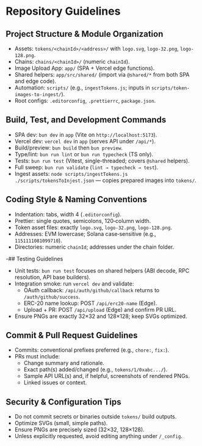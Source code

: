 # Repository Guidelines

## Project Structure & Module Organization

- Assets: `tokens/<chainId>/<address>/` with `logo.svg`, `logo-32.png`, `logo-128.png`.
- Chains: `chains/<chainId>/` (numeric `chainId`).
- Image Upload App: `app/` (SPA + Vercel edge functions).
- Shared helpers: `app/src/shared/` (import via `@shared/*` from both SPA and edge code).
- Automation: `scripts/` (e.g., `ingestTokens.js`; inputs in `scripts/token-images-to-ingest/`).
- Root configs: `.editorconfig`, `.prettierrc`, `package.json`.

## Build, Test, and Development Commands

- SPA dev: `bun dev` in `app` (Vite on `http://localhost:5173`).
- Vercel dev: `vercel dev` in `app` (serves API under `/api/*`).
- Build/preview: `bun build` then `bun preview`.
- Type/lint: `bun run lint` or `bun run typecheck` (TS only).
- Tests: `bun run test` (Vitest, single-threaded; covers `@shared` helpers).
- Full sweep: `bun run validate` (`lint → typecheck → test`).
- Ingest assets: `node scripts/ingestTokens.js ./scripts/tokensToInjest.json` — copies prepared images into `tokens/`.

## Coding Style & Naming Conventions

- Indentation: tabs, width 4 (`.editorconfig`).
- Prettier: single quotes, semicolons, 120‑column width.
- Token asset files: exactly `logo.svg`, `logo-32.png`, `logo-128.png`.
- Addresses: EVM lowercase; Solana case‑sensitive (e.g., `1151111081099710`).
- Directories: numeric `chainId`; addresses under the chain folder.

-## Testing Guidelines

- Unit tests: `bun run test` focuses on shared helpers (ABI decode, RPC resolution, API base builders).
- Integration smoke: run `vercel dev` and validate:
  - OAuth callback: `/api/auth/github/callback` returns to `/auth/github/success`.
  - ERC-20 name lookup: POST `/api/erc20-name` (Edge).
  - Upload + PR: POST `/api/upload` (Edge) and confirm PR URL.
- Ensure PNGs are exactly 32×32 and 128×128; keep SVGs optimized.

## Commit & Pull Request Guidelines

- Commits: conventional prefixes preferred (e.g., `chore:`, `fix:`).
- PRs must include:
  - Change summary and rationale.
  - Exact path(s) added/changed (e.g., `tokens/1/0xabc.../`).
  - Sample API URL(s) and, if helpful, screenshots of rendered PNGs.
  - Linked issues or context.

## Security & Configuration Tips

- Do not commit secrets or binaries outside `tokens/` build outputs.
- Optimize SVGs (small, simple paths).
- Ensure PNGs are precisely sized (32×32, 128×128).
- Unless explicitly requested, avoid editing anything under `/_config`.
